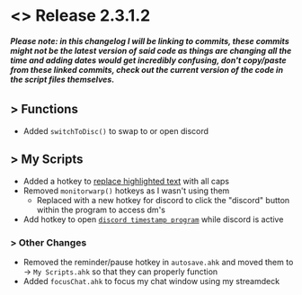 # <> Release 2.3.1.2

###### **_Please note: in this changelog I will be linking to commits, these commits might not be the latest version of said code as things are changing all the time and adding dates would get incredibly confusing, don't copy/paste from these linked commits, check out the current version of the code in the script files themselves._**

## > Functions
- Added `switchToDisc()` to swap to or open discord

## > My Scripts
- Added a hotkey to [replace highlighted text](https://bit.ly/3ot2YiC) with all caps
- Removed `monitorwarp()` hotkeys as I wasn't using them
    - Replaced with a new hotkey for discord to click the "discord" button within the program to access dm's
- Add hotkey to open [`discord timestamp program`](https://github.com/TimeTravelPenguin/DiscordTimeStamper) while discord is active

### > Other Changes
- Removed the reminder/pause hotkey in `autosave.ahk` and moved them to -> `My Scripts.ahk` so that they can properly function
- Added `focusChat.ahk` to focus my chat window using my streamdeck